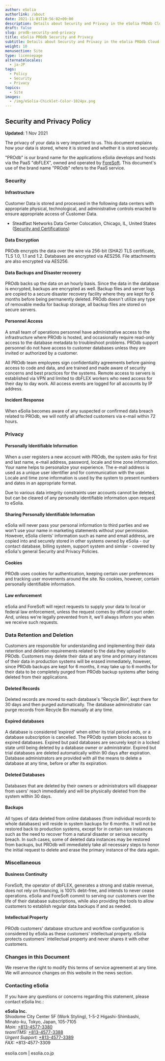 ```yaml
---
author: eSolia
authorlink: /about
date: 2021-11-01T10:56:02+09:00
description: Details about Security and Privacy in the eSolia PROdb Cloud Database
draft: false
slug: prodb-security-and-privacy
title: eSolia PROdb Security and Privacy
subtitle: Details about Security and Privacy in the eSolia PROdb Cloud Database
weight: 10
menusection: Site
type: licensepage
alternatelocales:
  - ja-JP
tags:
  - Policy
  - Security
  - Privacy
topics:
  - Site
images:
  - /img/eSolia-Chicklet-Color-1024px.png
---
```


## Security and Privacy Policy

**Updated:** 1 Nov 2021  
  
The privacy of your data is very important to us. This document explains how your data is stored, where it is stored and whether it is stored securely. 

"PROdb" is our brand name for the applications eSolia develops and hosts via the PaaS "dbFLEX", owned and operated by [ForeSoft](https://www.foresoft.net/). This document's use of the brand name "PROdb" refers to the PaaS service. 

### Security
#### Infrastructure

Customer Data is stored and processed in the following data centers with appropriate physical, technological, and administrative controls enacted to ensure appropriate access of Customer Data. 

* Steadfast Networks Data Center Colocation, Chicago, IL, United States ([Security and Certifications](https://www.steadfast.net/managed-hosting/data-center-colocation/350-e-cermak-chicago-data-center))

#### Data Encryption

PROdb encrypts the data over the wire via 256-bit (SHA2) TLS certificate, TLS 1.0, 1.1 and 1.2. Databases are encrypted via AES256. File attachments are also encrypted via AES256.

#### Data Backups and Disaster recovery

PROdb backs up the data on an hourly basis. Since the data in the database is encrypted, backups are encrypted as well. Backup files and server logs are copied to a secure disaster recovery facility where they are kept for 6 months before being permanently deleted. PROdb doesn't utilize any type of removable media for backup storage, all backup files are stored on secure servers.

#### Personnel Access

A small team of operations personnel have administrative access to the infrastructure where PROdb is hosted, and occasionally require read-only access to the database metadata to troubleshoot problems. PROdb support personnel do not have access to customer databases unless they are invited or authorized by a customer. 

All PROdb team employees sign confidentiality agreements before gaining access to code and data, and are trained and made aware of security concerns and best practices for the systems. Remote access to servers is established via VPN and limited to dbFLEX workers who need access for their day to day work. All access events are logged for all accounts by IP address.

#### Incident Response

When eSolia becomes aware of any suspected or confirmed data breach related to PROdb, we will notify all affected customers via e-mail within 72 hours. 

### Privacy
#### Personally Identifiable Information

When a user registers a new account with PROdb, the system asks for first and last name, e-mail address, password, locale and time zone information. Your name helps to personalize your experience. The e-mail address is used as a unique user identifier and for communication with the user. Locale and time zone information is used by the system to present numbers and dates in an appropriate format.

Due to various data integrity constraints user accounts cannot be deleted, but can be cleared of any personally identifiable information upon request to eSolia.

#### Sharing Personally Identifiable Information

eSolia will never pass your personal information to third parties and we won't use your name in marketing statements without your permission. However, eSolia clients' information such as name and email address, are copied into and securely stored in other systems owned by eSolia - our contact database, billing system, support system and similar - covered by eSolia's general Security and Privacy Policies.

#### Cookies

PROdb uses cookies for authentication, keeping certain user preferences and tracking user movements around the site. No cookies, however, contain personally identifiable information.

#### Law enforcement

eSolia and ForeSoft will reject requests to supply your data to local or federal law enforcement, unless the request comes by official court order. And, unless we're legally prevented from it, we'll always inform you when we receive such requests. 

### Data Retention and Deletion

Customers are responsible for understanding and implementing their data retention and deletion requirements related to the data they upload to PROdb. Customers may delete their data at any time and primary instances of their data in production systems will be erased immediately, however, since PROdb backups are kept for 6 months, it may take up to 6 months for their data to be completely purged from PROdb backup systems after being deleted from their applications.

#### Deleted Records

Deleted records are moved to each database's "Recycle Bin", kept there for 30 days and then purged automatically. The database administrator can purge records from Recycle Bin manually at any time.

#### Expired databases

A database is considered ‘expired' when either its trial period ends, or a database subscription is cancelled. The PROdb system blocks access to expired databases. Expired but paid databases are securely kept in a locked state until being deleted by a database owner or administrator. Expired but trial databases are deleted automatically within 90 days after expiration. Database administrators are provided with all the means to delete a database at any time, before or after its expiration.

#### Deleted Databases

Databases that are deleted by their owners or administrators will disappear from users' reach immediately and will be physically deleted from the system within 30 days.

#### Backups

All types of data deleted from online databases (from individual records to whole databases) will reside in system backups for 6 months. It will not be restored back to production systems, except for in certain rare instances such as the need to recover from a natural disaster or serious security breach. In such cases, some of deleted data instances may be restored from backups, but PROdb will immediately take all necessary steps to honor the initial request to delete and erase the primary instance of the data again. 

### Miscellaneous
#### Business Continuity

ForeSoft, the operator of dbFLEX, generates a strong and stable revenue, does not rely on financing, is 100% debt-free, and intends to never cease operations. eSolia and ForeSoft commit to serving our customers over the life of their database subscriptions, while also providing the tools to allow customers to establish regular data backups if and as needed. 

#### Intellectual Property

PROdb customers' database structure and workflow configuration is considered by eSolia as these customers' intellectual property. eSolia protects customers' intellectual property and never shares it with other customers. 

### Changes in this Document

We reserve the right to modify this terms of service agreement at any time. We will announce changes on this website in the news section. 

### Contacting eSolia

If you have any questions or concerns regarding this statement, please contact eSolia Inc.:

**eSolia Inc.**  
Shiodome City Center 5F (Work Styling), 1-5-2 Higashi-Shimbashi, <br>
      Minato-ku, Tokyo, Japan, 105-7105<br>
    <em>Main:</em> <a href="tel:+813-4577-3380">+813-4577-3380</a><br>
    <em>teamITMS:</em> <a href="tel:+813-4577-3388">+813-4577-3388</a><br>
    <em>Urgent Support:</em> <a href="tel:+813-4577-3389">+813-4577-3389</a><br>
    <em>FAX:</em> +813-4577-3309<br>  
esolia.com | esolia.co.jp  
